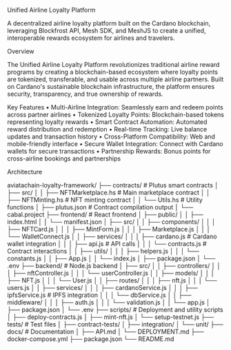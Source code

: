 Unified Airline Loyalty Platform

A decentralized airline loyalty platform built on the Cardano blockchain, leveraging Blockfrost API, Mesh SDK, and MeshJS to create a unified, interoperable rewards ecosystem for airlines and travelers.

Overview

The Unified Airline Loyalty Platform revolutionizes traditional airline reward programs by creating a blockchain-based ecosystem where loyalty points are tokenized, transferable, and usable across multiple airline partners. Built on Cardano's sustainable blockchain infrastructure, the platform ensures security, transparency, and true ownership of rewards.

Key Features
•	Multi-Airline Integration: Seamlessly earn and redeem points across partner airlines
•	Tokenized Loyalty Points: Blockchain-based tokens representing loyalty rewards
•	Smart Contract Automation: Automated reward distribution and redemption
•	Real-time Tracking: Live balance updates and transaction history
•	Cross-Platform Compatibility: Web and mobile-friendly interface
•	Secure Wallet Integration: Connect with Cardano wallets for secure transactions
•	Partnership Rewards: Bonus points for cross-airline bookings and partnerships

Architecture

aviatachain-loyalty-framework/
├── contracts/                    # Plutus smart contracts
│   ├── src/
│   │   ├── NFTMarketplace.hs    # Main marketplace contract
│   │   ├── NFTMinting.hs        # NFT minting contract
│   │   └── Utils.hs             # Utility functions
│   ├── plutus.json              # Contract compilation output
│   └── cabal.project
├── frontend/                     # React frontend
│   ├── public/
│   │   ├── index.html
│   │   └── manifest.json
│   ├── src/
│   │   ├── components/
│   │   │   ├── NFTCard.js
│   │   │   ├── MintForm.js
│   │   │   ├── Marketplace.js
│   │   │   └── WalletConnect.js
│   │   ├── services/
│   │   │   ├── cardano.js       # Cardano wallet integration
│   │   │   ├── api.js           # API calls
│   │   │   └── contracts.js     # Contract interactions
│   │   ├── utils/
│   │   │   ├── helpers.js
│   │   │   └── constants.js
│   │   ├── App.js
│   │   └── index.js
│   ├── package.json
│   └── .env
├── backend/                      # Node.js backend
│   ├── src/
│   │   ├── controllers/
│   │   │   ├── nftController.js
│   │   │   └── userController.js
│   │   ├── models/
│   │   │   ├── NFT.js
│   │   │   └── User.js
│   │   ├── routes/
│   │   │   ├── nft.js
│   │   │   └── users.js
│   │   ├── services/
│   │   │   ├── cardanoService.js
│   │   │   ├── ipfsService.js   # IPFS integration
│   │   │   └── dbService.js
│   │   ├── middleware/
│   │   │   ├── auth.js
│   │   │   └── validation.js
│   │   └── app.js
│   ├── package.json
│   └── .env
├── scripts/                      # Deployment and utility scripts
│   ├── deploy-contracts.js
│   ├── mint-nft.js
│   └── setup-testnet.js
├── tests/                        # Test files
│   ├── contract-tests/
│   ├── integration/
│   └── unit/
├── docs/                         # Documentation
│   ├── API.md
│   └── DEPLOYMENT.md
├── docker-compose.yml
├── package.json
└── README.md
